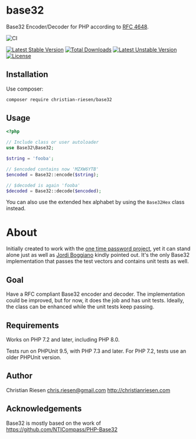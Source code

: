 base32
======

Base32 Encoder/Decoder for PHP according to [RFC 4648](https://tools.ietf.org/html/rfc4648).

![CI](https://github.com/ChristianRiesen/base32/workflows/CI/badge.svg)

[![Latest Stable Version](https://poser.pugx.org/christian-riesen/base32/v/stable.png)](https://packagist.org/packages/christian-riesen/base32) [![Total Downloads](https://poser.pugx.org/christian-riesen/base32/downloads.png)](https://packagist.org/packages/christian-riesen/base32) [![Latest Unstable Version](https://poser.pugx.org/christian-riesen/base32/v/unstable.png)](https://packagist.org/packages/christian-riesen/base32) [![License](https://poser.pugx.org/christian-riesen/base32/license.png)](https://packagist.org/packages/christian-riesen/base32)


Installation
-----

Use composer:

```bash
composer require christian-riesen/base32
```

Usage
-----

```php
<?php

// Include class or user autoloader
use Base32\Base32;

$string = 'fooba';

// $encoded contains now 'MZXW6YTB'
$encoded = Base32::encode($string);

// $decoded is again 'fooba'
$decoded = Base32::decode($encoded);
```

You can also use the extended hex alphabet by using the `Base32Hex` class instead.

About
=====

Initially created to work with the [one time password project](https://github.com/ChristianRiesen/otp), yet it can stand alone just as well as [Jordi Boggiano](http://seld.be/) kindly pointed out. It's the only Base32 implementation that passes the test vectors and contains unit tests as well.

Goal
----
Have a RFC compliant Base32 encoder and decoder. The implementation could be improved, but for now, it does the job and has unit tests. Ideally, the class can be enhanced while the unit tests keep passing.

Requirements
------------

Works on PHP 7.2 and later, including PHP 8.0.

Tests run on PHPUnit 9.5, with PHP 7.3 and later. For PHP 7.2, tests use an older PHPUnit version.

Author
------

Christian Riesen <chris.riesen@gmail.com> http://christianriesen.com

Acknowledgements
----------------

Base32 is mostly based on the work of https://github.com/NTICompass/PHP-Base32

